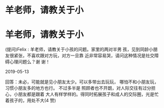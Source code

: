 # 羊老师，请教关于小

# 羊老师，请教关于小

(提问)Felix : 羊老师，请教关于小孩的问题。家里的两对半男 孩，见到同龄小朋友很紧张，不喜欢跟对方玩，对方一旦靠 近非常容易哭，请问这种情况是社交障碍心理问题么？谢 谢！

2019-05-13

回答：未必，可能就是见小朋友太少。可以多带出去玩玩， 哪怕不和小朋友玩，习惯小朋友多的地方也行。 不过多半是 照顾者也不开朗，对人际交往有过分担心，小朋友都是跟着 大人有样学样的。得同时拓展孩子和成人的交际圈，光是忙 着孩子的，用处不大(4 赞)